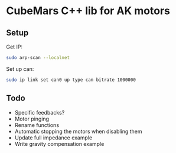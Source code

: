 # CubeMars C++ lib for AK motors

## Setup
Get IP:
```bash
sudo arp-scan --localnet
```

Set up can:
```bash
sudo ip link set can0 up type can bitrate 1000000
```

## Todo
- Specific feedbacks?
- Motor pinging
- Rename functions
- Automatic stopping the motors when disabling them
- Update full impedance example
- Write gravity compensation example
